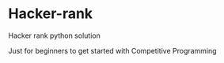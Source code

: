 # Hacker-rank
Hacker rank python solution

Just for beginners to get started with Competitive Programming
